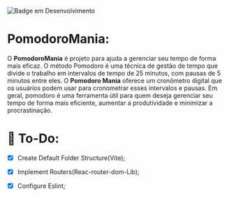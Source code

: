 ![Badge em Desenvolvimento](http://img.shields.io/static/v1?label=STATUS&message=FINALIZADO&color=GREENstyle=for-the-badge)
# PomodoroMania:
O **PomodoroMania** é projeto para ajuda a gerenciar seu tempo de forma mais eficaz. O método Pomodoro é uma técnica de gestão de tempo que divide o trabalho em intervalos de tempo de 25 minutos, com pausas de 5 minutos entre eles. O **Pomodoro Mania** oferece um cronômetro digital que os usuários podem usar para cronometrar esses intervalos e pausas.
Em geral, pomodoro é uma ferramenta útil para quem deseja gerenciar seu tempo de forma mais eficiente, aumentar a produtividade e minimizar a procrastinação. 


# :rocket: To-Do:
- [x] Create Default Folder Structure(Vite);
- [x] Implement Routers(Reac-router-dom-Lib);
- [x] Configure Eslint;

